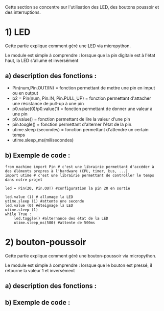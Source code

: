 Cette section se concentre sur l'utilisation des LED, des boutons poussoir et des interruptions.

# 1) LED

 Cette partie explique comment géré une LED via micropython.
 
 Le module est simple à comprendre : lorsque que la pin digitale est à l'état haut, la LED s'allume et inversément
 
## a) description des fonctions :
 
   - Pin(num,Pin.OUT/IN) = fonction permettant de mettre une pin en imput ou en output
   - p2 = Pin(num, Pin.IN, Pin.PULL_UP) = fonction permettant d'attacher une résistance de pull-up à une pin
   - p0.value(0)/p0.value(1) = fonction permettant de donner une valeur à une pin
   - p0.value() = fonction permettant de lire la valeur d'une pin 
   - pin.toogle() = fonction permettant d'alterner l'état de la pin.
   - utime.sleep (secondes) = fonction permettant d'attendre un certain temps
   - utime.sleep_ms(milisecondes)
   
## b) Exemple de code :
    
  ```
  from machine import Pin # c'est une librairie permettant d'accéder à des éléments propres à l'hardware (CPU, timer, bus, ...)
  import utime # c'est une librairie permettant de controller le temps dans notre projet

  led = Pin(20, Pin.OUT) #configuration la pin 20 en sortie

  led.value (1) # allumage la LED
  utime.sleep (1) #attente une seconde
  led.value (0) #éteignage la LED
  utime.sleep (1)
  while True :
      led.toggle() #alternance des état de la LED
      utime.sleep_ms(500) #attente de 500ms
 ```
# 2) bouton-poussoir
  Cette partie explique comment géré une bouton-poussoir via micropython.
  
   Le module est simple à comprendre : lorsque que le bouton est pressé, il retourne la valeur 1 et inversément
   
## a) description des fonctions :

## b) Exemple de code :

